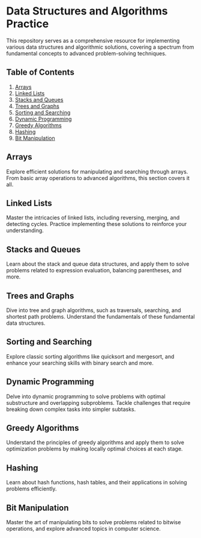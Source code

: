# Data Structures and Algorithms Practice

This repository serves as a comprehensive resource for implementing various data structures and algorithmic solutions, covering a spectrum from fundamental concepts to advanced problem-solving techniques.

## Table of Contents

1. [Arrays](#arrays)
2. [Linked Lists](#linked_list)
3. [Stacks and Queues](#stacks-and-queues)
4. [Trees and Graphs](#trees-and-graphs)
5. [Sorting and Searching](#sorting-and-searching)
6. [Dynamic Programming](#dynamic-programming)
7. [Greedy Algorithms](#greedy-algorithms)
8. [Hashing](#hashing)
9. [Bit Manipulation](#bit-manipulation)

## Arrays

Explore efficient solutions for manipulating and searching through arrays. From basic array operations to advanced algorithms, this section covers it all.

## Linked Lists

Master the intricacies of linked lists, including reversing, merging, and detecting cycles. Practice implementing these solutions to reinforce your understanding.

## Stacks and Queues

Learn about the stack and queue data structures, and apply them to solve problems related to expression evaluation, balancing parentheses, and more.

## Trees and Graphs

Dive into tree and graph algorithms, such as traversals, searching, and shortest path problems. Understand the fundamentals of these fundamental data structures.

## Sorting and Searching

Explore classic sorting algorithms like quicksort and mergesort, and enhance your searching skills with binary search and more.

## Dynamic Programming

Delve into dynamic programming to solve problems with optimal substructure and overlapping subproblems. Tackle challenges that require breaking down complex tasks into simpler subtasks.

## Greedy Algorithms

Understand the principles of greedy algorithms and apply them to solve optimization problems by making locally optimal choices at each stage.

## Hashing

Learn about hash functions, hash tables, and their applications in solving problems efficiently.

## Bit Manipulation

Master the art of manipulating bits to solve problems related to bitwise operations, and explore advanced topics in computer science.
